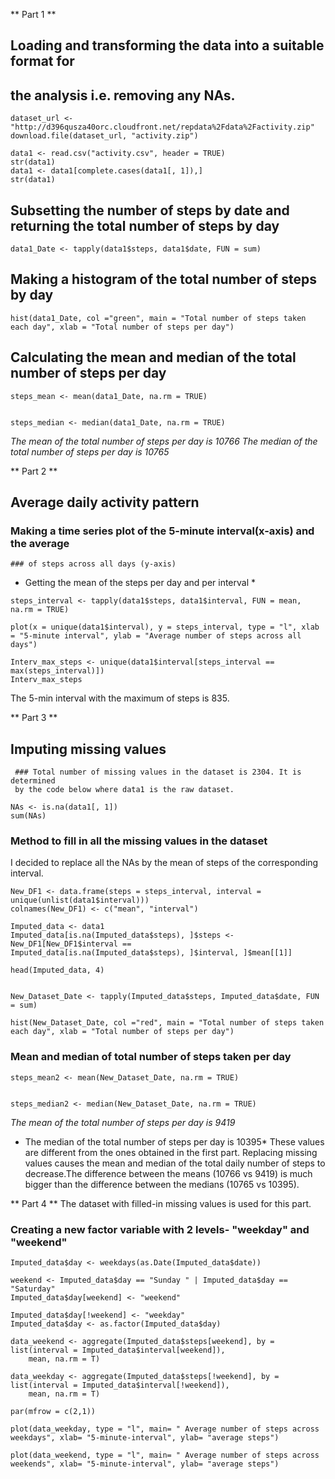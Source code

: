 
** Part 1 **
## Loading and transforming the data into a suitable format for 
## the analysis i.e. removing any NAs.
```{r, echo=TRUE}
dataset_url <- "http://d396qusza40orc.cloudfront.net/repdata%2Fdata%2Factivity.zip"
download.file(dataset_url, "activity.zip")

data1 <- read.csv("activity.csv", header = TRUE)
str(data1)
data1 <- data1[complete.cases(data1[, 1]),]
str(data1)
```
## Subsetting the number of steps by date and returning the total number of steps by day
```{r, echo=TRUE}
data1_Date <- tapply(data1$steps, data1$date, FUN = sum)
```
## Making a histogram of the total number of steps by day
```{r, echo=TRUE}
hist(data1_Date, col ="green", main = "Total number of steps taken each day", xlab = "Total number of steps per day")
```
## Calculating the mean and median of the total number of steps per day
```{r, echo=TRUE}
steps_mean <- mean(data1_Date, na.rm = TRUE)


steps_median <- median(data1_Date, na.rm = TRUE)
```
*The mean of the total number of steps per day is 10766*
*The median of the total number of steps per day is 10765*

** Part 2 **
## Average daily activity pattern

   ### Making a time series plot of the 5-minute interval(x-axis) and the average       
    ### of steps across all days (y-axis)
* Getting the mean of the steps per day and per interval *
```{r, echo=TRUE}
steps_interval <- tapply(data1$steps, data1$interval, FUN = mean, na.rm = TRUE)

plot(x = unique(data1$interval), y = steps_interval, type = "l", xlab = "5-minute interval", ylab = "Average number of steps across all days")
```
``` {r, echo=TRUE}
Interv_max_steps <- unique(data1$interval[steps_interval == max(steps_interval)])
Interv_max_steps
```
The 5-min interval with the maximum of steps is 835.


** Part 3 **
## Imputing missing values 
     ### Total number of missing values in the dataset is 2304. It is determined         
     by the code below where data1 is the raw dataset.
     
```{r, echo=TRUE}
NAs <- is.na(data1[, 1])
sum(NAs)
```
 ### Method to fill in all the missing values in the dataset
I decided to replace all the NAs by the mean of steps of the corresponding interval.
```{r, echo=TRUE}
New_DF1 <- data.frame(steps = steps_interval, interval = unique(unlist(data1$interval)))
colnames(New_DF1) <- c("mean", "interval")

Imputed_data <- data1
Imputed_data[is.na(Imputed_data$steps), ]$steps <- New_DF1[New_DF1$interval == 
Imputed_data[is.na(Imputed_data$steps), ]$interval, ]$mean[[1]]

head(Imputed_data, 4)


New_Dataset_Date <- tapply(Imputed_data$steps, Imputed_data$date, FUN = sum)

hist(New_Dataset_Date, col ="red", main = "Total number of steps taken each day", xlab = "Total number of steps per day")
```
### Mean and median of total number of steps taken per day
```{r echo=TRUE}
steps_mean2 <- mean(New_Dataset_Date, na.rm = TRUE)


steps_median2 <- median(New_Dataset_Date, na.rm = TRUE)
```
*The mean of the total number of steps per day is 9419*
* The median of the total number of steps per day is 10395*
These values are different from the ones obtained in the first part. Replacing missing values causes the mean and median of the total daily number of steps to decrease.The difference between the means (10766 vs 9419) is much bigger than the difference between the medians (10765 vs 10395).

** Part 4 **
The dataset with filled-in missing values is used for this part.
### Creating a new factor variable with 2 levels- "weekday" and "weekend"
```{r, echo=TRUE}
Imputed_data$day <- weekdays(as.Date(Imputed_data$date))

weekend <- Imputed_data$day == "Sunday " | Imputed_data$day == "Saturday"
Imputed_data$day[weekend] <- "weekend"

Imputed_data$day[!weekend] <- "weekday"
Imputed_data$day <- as.factor(Imputed_data$day)

data_weekend <- aggregate(Imputed_data$steps[weekend], by = list(interval = Imputed_data$interval[weekend]), 
    mean, na.rm = T)

data_weekday <- aggregate(Imputed_data$steps[!weekend], by = list(interval = Imputed_data$interval[!weekend]), 
    mean, na.rm = T)

par(mfrow = c(2,1))

plot(data_weekday, type = "l", main= " Average number of steps across weekdays", xlab= "5-minute-interval", ylab= "average steps")

plot(data_weekend, type = "l", main= " Average number of steps across weekends", xlab= "5-minute-interval", ylab= "average steps")
```
